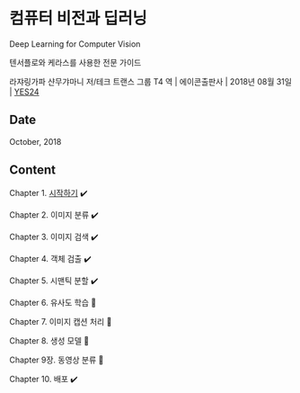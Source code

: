 # 컴퓨터 비전과 딥러닝

Deep Learning for Computer Vision

텐서플로와 케라스를 사용한 전문 가이드

라쟈링가파 샨무갸마니 저/테크 트랜스 그룹 T4 역 | 에이콘출판사 | 2018년 08월 31일 | [YES24](http://www.yes24.com/Product/Goods/63830791)

## Date

October, 2018

## Content

Chapter 1. [시작하기](C01_Introduction.md) :heavy_check_mark:

Chapter 2. 이미지 분류 :heavy_check_mark:

Chapter 3. 이미지 검색 :heavy_check_mark:

Chapter 4. 객체 검출 :heavy_check_mark:

Chapter 5. 시맨틱 분할 :heavy_check_mark:

Chapter 6. 유사도 학습 :construction:

Chapter 7. 이미지 캡션 처리 :construction:

Chapter 8. 생성 모델 :construction:

Chapter 9장. 동영상 분류 :construction:

Chapter 10. 배포 :heavy_check_mark:
